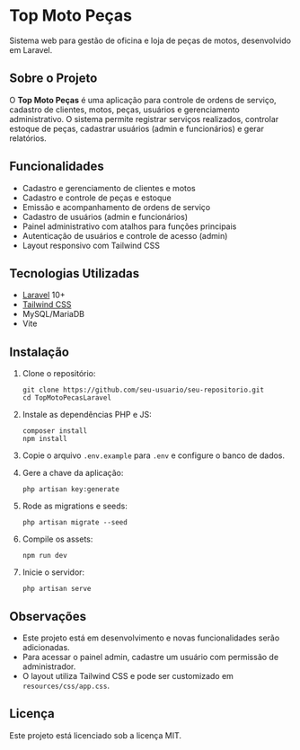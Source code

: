 # Top Moto Peças

Sistema web para gestão de oficina e loja de peças de motos, desenvolvido em Laravel.

## Sobre o Projeto

O **Top Moto Peças** é uma aplicação para controle de ordens de serviço, cadastro de clientes, motos, peças, usuários e gerenciamento administrativo. O sistema permite registrar serviços realizados, controlar estoque de peças, cadastrar usuários (admin e funcionários) e gerar relatórios.

## Funcionalidades

- Cadastro e gerenciamento de clientes e motos
- Cadastro e controle de peças e estoque
- Emissão e acompanhamento de ordens de serviço
- Cadastro de usuários (admin e funcionários)
- Painel administrativo com atalhos para funções principais
- Autenticação de usuários e controle de acesso (admin)
- Layout responsivo com Tailwind CSS

## Tecnologias Utilizadas

- [Laravel](https://laravel.com/) 10+
- [Tailwind CSS](https://tailwindcss.com/)
- MySQL/MariaDB
- Vite

## Instalação

1. Clone o repositório:
   ```
   git clone https://github.com/seu-usuario/seu-repositorio.git
   cd TopMotoPecasLaravel
   ```

2. Instale as dependências PHP e JS:
   ```
   composer install
   npm install
   ```

3. Copie o arquivo `.env.example` para `.env` e configure o banco de dados.

4. Gere a chave da aplicação:
   ```
   php artisan key:generate
   ```

5. Rode as migrations e seeds:
   ```
   php artisan migrate --seed
   ```

6. Compile os assets:
   ```
   npm run dev
   ```

7. Inicie o servidor:
   ```
   php artisan serve
   ```

## Observações

- Este projeto está em desenvolvimento e novas funcionalidades serão adicionadas.
- Para acessar o painel admin, cadastre um usuário com permissão de administrador.
- O layout utiliza Tailwind CSS e pode ser customizado em `resources/css/app.css`.

## Licença

Este projeto está licenciado sob a licença MIT.

